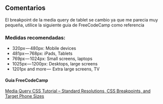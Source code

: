 ## Comentarios
El breakpoint de la media query de tablet se cambio ya que me parecia muy pequeña, utilice la siguiente guia de FreeCodeCamp como referencia

### Medidas recomendadas:
- 320px — 480px: Mobile devices
- 481px — 768px: iPads, Tablets
- 769px — 1024px: Small screens, laptops    
- 1025px — 1200px: Desktops, large screens
- 1201px and more —  Extra large screens, TV

#### Guia FreeCodeCamp
[Media Query CSS Tutorial – Standard Resolutions, CSS Breakpoints, and Target Phone Sizes](https://www.freecodecamp.org/news/css-media-queries-breakpoints-media-types-standard-resolutions-and-more/)